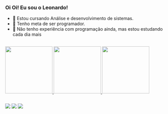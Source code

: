 ### Oi Oi! Eu sou o Leonardo!

- 🖤 Estou cursando Análise e desenvolvimento de sistemas.
- 🖤 Tenho meta de ser programador. 
- 🖤 Não tenho experiência com programação ainda, mas estou estudando cada dia mais

##

<div>
  <a href="https://github.com/KinoDesu">
  <img height="150em" src="https://github-readme-stats.vercel.app/api?username=KinoDesu&show_icons=true&theme=github_dark&include_all_commits=true&count_private=true"/>
  <img height="150em" align=" right" src="https://i.imgur.com/dEZZwVm.gif"/>
  <img height="150em" src="https://github-readme-stats.vercel.app/api/top-langs/?username=KinoDesu&layout=compact&langs_count=7&theme=github_dark"/>
  
</div>

##

<div> 
  <a href="https://www.instagram.com/leo_fujimura/" target="_blank"><img src="https://img.shields.io/badge/-Instagram-%23E4405F?style=for-the-badge&logo=instagram&logoColor=white" target="_blank"></a>
  <a href = "mailto:leonardo.fujimura123@gmail.com"><img src="https://img.shields.io/badge/-Gmail-%23333?style=for-the-badge&logo=gmail&logoColor=white" target="_blank"></a>
  <a href="https://www.linkedin.com/in/leonardo-noboru-machado-fujimura" target="_blank"><img src="https://img.shields.io/badge/-LinkedIn-%230077B5?style=for-the-badge&logo=linkedin&logoColor=white" target="_blank"></a> 
</div>
